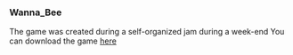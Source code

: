 ### Wanna_Bee
The game was created during a self-organized jam during a week-end
You can download the game [here](https://benjamin-vermot.itch.io/wanna-bee)
